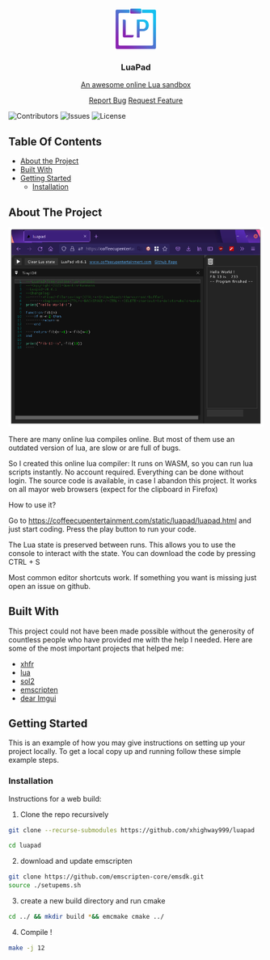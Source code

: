 <br/>
<p align="center">
  <a href="https://github.com/xhighway999/LuaPad">
    <img src="images/logo.png" alt="Logo" width="80" height="80">
  </a>
  </p>
  <h3 align="center">LuaPad</h3>
  
  <p align="center">
  <a href="https://coffeecupentertainment.com/static/luapad/luapad.html">An awesome online Lua sandbox</a>
  </p>
  
  <p align="center">
    <a href="https://github.com/xhighway999/LuaPad/issues">Report Bug</a>
    <a href="https://github.com/xhighway999/LuaPad/issues">Request Feature</a>
</p>

![Contributors](https://img.shields.io/github/contributors/xhighway999/LuaPad?color=dark-green) ![Issues](https://img.shields.io/github/issues/xhighway999/LuaPad) ![License](https://img.shields.io/github/license/xhighway999/LuaPad) 

## Table Of Contents

* [About the Project](#about-the-project)
* [Built With](#built-with)
* [Getting Started](#getting-started)
  * [Installation](#installation)

## About The Project

![Screen Shot](images/screenshot.png)

There are many online lua compiles online. But most of them use an outdated version of lua, are slow or are full of bugs.

So I created this online lua compiler:
It runs on WASM, so you can run lua scripts instantly.
No account required. Everything can be done without login.
The source code is available, in case I abandon this project.
It works on all mayor web browsers (expect for the clipboard in Firefox)

How to use it?

Go to https://coffeecupentertainment.com/static/luapad/luapad.html and just start coding.
Press the play button to run your code.

The Lua state is preserved between runs. This allows you to use the console to interact with the state.
You can download the code by pressing CTRL + S

Most common editor shortcuts work. If something you want is missing just open an issue on github.



## Built With

This project could  not have been made possible without the generosity of countless people who have provided me with the help I needed. Here are some of the most important projects that helped me:

* [xhfr](https://github.com/xhighway999/xhfr)
* [lua](https://github.com/lua/lua)
* [sol2](https://github.com/ThePhD/sol2)
* [emscripten](https://emscripten.org/)
* [dear Imgui](https://github.com/ocornut/imgui)

## Getting Started

This is an example of how you may give instructions on setting up your project locally.
To get a local copy up and running follow these simple example steps.


### Installation

Instructions for a web build:
1. Clone the repo recursively

```sh
git clone --recurse-submodules https://github.com/xhighway999/luapad
```

```sh
cd luapad
```


2. download and update emscripten
```sh
git clone https://github.com/emscripten-core/emsdk.git
source ./setupems.sh
```

3. create a new build directory and run cmake 
```sh
cd ../ && mkdir build *&& emcmake cmake ../
```

4. Compile !

```sh
make -j 12
```
